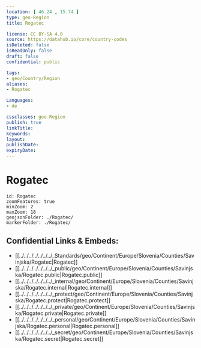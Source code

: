 ```yaml
---
location: [ 46.24 , 15.74 ] 
type: geo-Region
title: Rogatec

license: CC BY-SA 4.0
source: https://datahub.io/core/country-codes
isDeleted: false
isReadOnly: false
draft: false
confidential: public

tags:
- geo/Country/Region
aliases:
- Rogatec

Languages:
- de

cssclasses: geo-Region
publish: true
linkTitle: 
keywords: 
layout: 
publishDate: 
expiryDate: 
---
```


# Rogatec

```leaflet
id: Rogatec
zoomFeatures: true 
minZoom: 2 
maxZoom: 18
geojsonFolder: ./Rogatec/
markerFolder: ./Rogatec/
```


## Confidential Links & Embeds: 
- [[../../../../../../../_Standards/geo/Continent/Europe/Slovenia/Counties/Savinjska/Rogatec|Rogatec]] 
- [[../../../../../../../_public/geo/Continent/Europe/Slovenia/Counties/Savinjska/Rogatec.public|Rogatec.public]] 
- [[../../../../../../../_internal/geo/Continent/Europe/Slovenia/Counties/Savinjska/Rogatec.internal|Rogatec.internal]] 
- [[../../../../../../../_protect/geo/Continent/Europe/Slovenia/Counties/Savinjska/Rogatec.protect|Rogatec.protect]] 
- [[../../../../../../../_private/geo/Continent/Europe/Slovenia/Counties/Savinjska/Rogatec.private|Rogatec.private]] 
- [[../../../../../../../_personal/geo/Continent/Europe/Slovenia/Counties/Savinjska/Rogatec.personal|Rogatec.personal]] 
- [[../../../../../../../_secret/geo/Continent/Europe/Slovenia/Counties/Savinjska/Rogatec.secret|Rogatec.secret]] 

